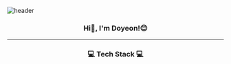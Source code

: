 ![header](https://capsule-render.vercel.app/api?type=waving&color=auto&height=240&section=header&text=HELLO,%20WORLD!&desc=Yeon's%20Github&descAlign=68&fontAlignY=40&align=center)
<h3><p align="center">Hi👋, I'm Doyeon!😊</p></h3>
<hr>
<h3><p align="center">💻 Tech Stack 💻</p></h3>

